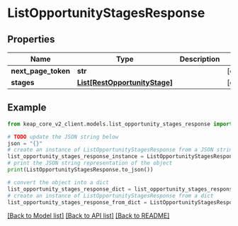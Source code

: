 # ListOpportunityStagesResponse


## Properties

Name | Type | Description | Notes
------------ | ------------- | ------------- | -------------
**next_page_token** | **str** |  | [optional] 
**stages** | [**List[RestOpportunityStage]**](RestOpportunityStage.md) |  | [optional] 

## Example

```python
from keap_core_v2_client.models.list_opportunity_stages_response import ListOpportunityStagesResponse

# TODO update the JSON string below
json = "{}"
# create an instance of ListOpportunityStagesResponse from a JSON string
list_opportunity_stages_response_instance = ListOpportunityStagesResponse.from_json(json)
# print the JSON string representation of the object
print(ListOpportunityStagesResponse.to_json())

# convert the object into a dict
list_opportunity_stages_response_dict = list_opportunity_stages_response_instance.to_dict()
# create an instance of ListOpportunityStagesResponse from a dict
list_opportunity_stages_response_from_dict = ListOpportunityStagesResponse.from_dict(list_opportunity_stages_response_dict)
```
[[Back to Model list]](../README.md#documentation-for-models) [[Back to API list]](../README.md#documentation-for-api-endpoints) [[Back to README]](../README.md)


